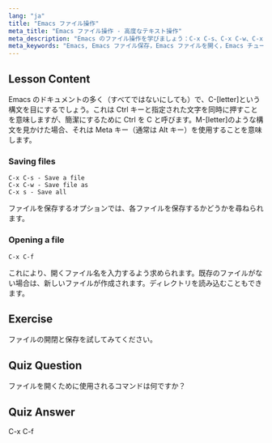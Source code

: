 ```yaml
---
lang: "ja"
title: "Emacs ファイル操作"
meta_title: "Emacs ファイル操作 - 高度なテキスト操作"
meta_description: "Emacs のファイル操作を学びましょう：C-x C-s、C-x C-w、C-x C-f コマンドを使ってファイルを保存、名前を付けて保存、開く方法。Emacs の必須ファイル操作をマスターしましょう！"
meta_keywords: "Emacs, Emacs ファイル保存，Emacs ファイルを開く，Emacs チュートリアル，Linux コマンド，Emacs 初心者，Emacs ガイド"
---
```


## Lesson Content

Emacs のドキュメントの多く（すべてではないにしても）で、C-[letter]という構文を目にするでしょう。これは Ctrl キーと指定された文字を同時に押すことを意味しますが、簡潔にするために Ctrl を C と呼びます。M-[letter]のような構文を見かけた場合、それは Meta キー（通常は Alt キー）を使用することを意味します。

### Saving files

```
C-x C-s - Save a file
C-x C-w - Save file as
C-x s - Save all
```

ファイルを保存するオプションでは、各ファイルを保存するかどうかを尋ねられます。

### Opening a file

```
C-x C-f
```

これにより、開くファイル名を入力するよう求められます。既存のファイルがない場合は、新しいファイルが作成されます。ディレクトリを読み込むこともできます。

## Exercise

ファイルの開閉と保存を試してみてください。

## Quiz Question

ファイルを開くために使用されるコマンドは何ですか？

## Quiz Answer

C-x C-f
